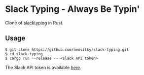 # Slack Typing - Always Be Typin'

Clone of [slacktyping](https://github.com/will/slacktyping) in Rust.

## Usage

```
$ git clone https://github.com/neosilky/slack-typing.git
$ cd slack-typing
$ cargo run --release -- <slack API token>
```

The Slack API token is available [here](https://api.slack.com/custom-integrations/legacy-tokens).
